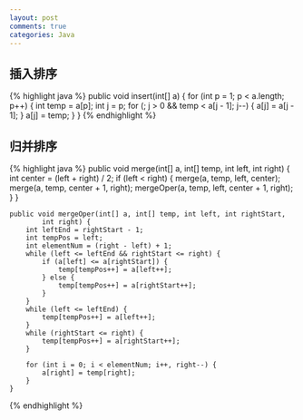 ```yaml
---
layout: post
comments: true
categories: Java
---
```


## 插入排序

{% highlight java %}
	public void insert(int[] a) {
		for (int p = 1; p < a.length; p++) {
			int temp = a[p];
			int j = p;
			for (; j > 0 && temp < a[j - 1]; j--) {
				a[j] = a[j - 1];
			}
			a[j] = temp;
		}
	}
{% endhighlight %}

## 归并排序

{% highlight java %}
	public void merge(int[] a, int[] temp, int left, int right) {
		int center = (left + right) / 2;
		if (left < right) {
			merge(a, temp, left, center);
			merge(a, temp, center + 1, right);
			mergeOper(a, temp, left, center + 1, right);
		}
	}

	public void mergeOper(int[] a, int[] temp, int left, int rightStart,
			int right) {
		int leftEnd = rightStart - 1;
		int tempPos = left;
		int elementNum = (right - left) + 1;
		while (left <= leftEnd && rightStart <= right) {
			if (a[left] <= a[rightStart]) {
				temp[tempPos++] = a[left++];
			} else {
				temp[tempPos++] = a[rightStart++];
			}
		}
		while (left <= leftEnd) {
			temp[tempPos++] = a[left++];
		}
		while (rightStart <= right) {
			temp[tempPos++] = a[rightStart++];
		}

		for (int i = 0; i < elementNum; i++, right--) {
			a[right] = temp[right];
		}
	}
{% endhighlight %}
